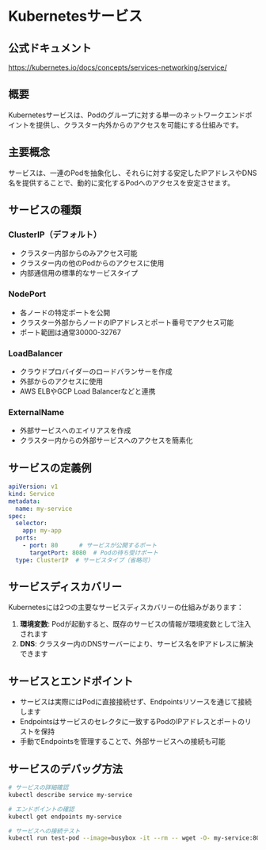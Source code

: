 # Kubernetesサービス

## 公式ドキュメント

https://kubernetes.io/docs/concepts/services-networking/service/

## 概要

Kubernetesサービスは、Podのグループに対する単一のネットワークエンドポイントを提供し、クラスター内外からのアクセスを可能にする仕組みです。

## 主要概念

サービスは、一連のPodを抽象化し、それらに対する安定したIPアドレスやDNS名を提供することで、動的に変化するPodへのアクセスを安定させます。

## サービスの種類

### ClusterIP（デフォルト）
- クラスター内部からのみアクセス可能
- クラスター内の他のPodからのアクセスに使用
- 内部通信用の標準的なサービスタイプ

### NodePort
- 各ノードの特定ポートを公開
- クラスター外部からノードのIPアドレスとポート番号でアクセス可能
- ポート範囲は通常30000-32767

### LoadBalancer
- クラウドプロバイダーのロードバランサーを作成
- 外部からのアクセスに使用
- AWS ELBやGCP Load Balancerなどと連携

### ExternalName
- 外部サービスへのエイリアスを作成
- クラスター内からの外部サービスへのアクセスを簡素化

## サービスの定義例

```yaml
apiVersion: v1
kind: Service
metadata:
  name: my-service
spec:
  selector:
    app: my-app
  ports:
    - port: 80      # サービスが公開するポート
      targetPort: 8080  # Podの待ち受けポート
  type: ClusterIP  # サービスタイプ（省略可）
```

## サービスディスカバリー

Kubernetesには2つの主要なサービスディスカバリーの仕組みがあります：

1. **環境変数**: Podが起動すると、既存のサービスの情報が環境変数として注入されます
2. **DNS**: クラスター内のDNSサーバーにより、サービス名をIPアドレスに解決できます

## サービスとエンドポイント

- サービスは実際にはPodに直接接続せず、Endpointsリソースを通じて接続します
- Endpointsはサービスのセレクタに一致するPodのIPアドレスとポートのリストを保持
- 手動でEndpointsを管理することで、外部サービスへの接続も可能

## サービスのデバッグ方法

```bash
# サービスの詳細確認
kubectl describe service my-service

# エンドポイントの確認
kubectl get endpoints my-service

# サービスへの接続テスト
kubectl run test-pod --image=busybox -it --rm -- wget -O- my-service:80
```
